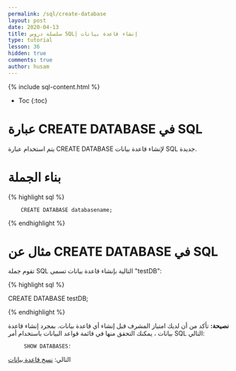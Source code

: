 ```yaml
---
permalink: /sql/create-database
layout: post
date: 2020-04-13
title: سلسلة دروس SQL| إنشاء قاعدة بيانات
type: tutorial
lesson: 36
hidden: true
comments: true
author: husam
---
```


{% include sql-content.html %}

* Toc
{:toc}

# عبارة CREATE DATABASE في SQL

يتم استخدام عبارة CREATE DATABASE لإنشاء قاعدة بيانات SQL جديدة.

# بناء الجملة

{% highlight sql %}

		CREATE DATABASE databasename;

{% endhighlight %}


# مثال عن  CREATE DATABASE في SQL

تقوم جملة SQL التالية بإنشاء قاعدة بيانات تسمى "testDB":



{% highlight sql %}

CREATE DATABASE testDB;

{% endhighlight %}

**نصيحة:** تأكد من أن لديك امتياز المشرف قبل إنشاء أي قاعدة بيانات. بمجرد إنشاء قاعدة بيانات ، يمكنك التحقق منها في قائمة قواعد البيانات باستخدام أمر SQL التالي:

         SHOW DATABASES؛

التالي: [نسخ قاعدة بيانات](نسخ-قاعدة-بيانات)
